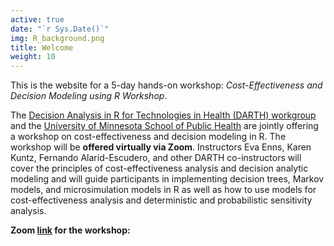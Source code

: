 ```yaml
---
active: true
date: "`r Sys.Date()`"
img: R_background.png
title: Welcome
weight: 10
---
```


This is the website for a 5-day hands-on workshop: *Cost-Effectiveness and Decision Modeling using R Workshop*.

The [Decision Analysis in R for Technologies in Health (DARTH) workgroup](http://darthworkgroup.com/) and the [University of Minnesota School of Public Health](https://www.sph.umn.edu/events-calendar/decision-modeling-using-r-workshop/) are jointly offering a workshop on cost-effectiveness and decision modeling in R. The workshop will be **offered virtually via Zoom**. Instructors Eva Enns, Karen Kuntz, Fernando Alarid-Escudero, and other DARTH co-instructors will cover the principles of cost-effectiveness analysis and decision analytic modeling and will guide participants in implementing decision trees, Markov models, and microsimulation models in R as well as how to use models for cost-effectiveness analysis and deterministic and probabilistic sensitivity analysis.

**Zoom [link](https://umn.zoom.us/j/99828978314?pwd=VjBSeXRYSzZtSG4xUHF6djdYSjhJQT09) for the workshop:**


